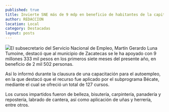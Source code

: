 ```yaml
---
published: true
title: Invierte SNE más de 9 mdp en beneficio de habitantes de la capital
author: REDACCION
location: Local
category: Destacadas
layout: posts
---
```


![](http://i.imgur.com/Zx5Oz7Xm.jpg)El subsecretario del Servicio Nacional de Empleo, Martín Gerardo Luna Tumoine, destacó que al municipio de Zacatecas se le ha apoyado con 9 millones 333 mil pesos en los primeros siete meses del presente año, en beneficio de 2 mil 502 personas.

Así lo informó durante la clausura de una capacitación para el autoempleo, en la que destacó que el recurso fue aplicado por el subprograma Bécate, mediante el cual se ofreció un total de 127 cursos.

Los cursos impartidos fueron de belleza, bisutería, carpintería, panadería y repostería, labrado de cantera, así como aplicación de uñas y herrería, entre otros.
